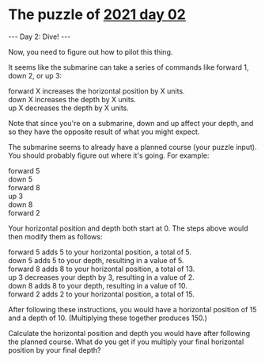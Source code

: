 # The puzzle of [2021 day 02](https://adventofcode.com/2021/day/2)

--- Day 2: Dive! ---

Now, you need to figure out how to pilot this thing.

It seems like the submarine can take a series of commands like forward 1, down 2, or up 3:

forward X increases the horizontal position by X units.\
down X increases the depth by X units.\
up X decreases the depth by X units.

Note that since you're on a submarine, down and up affect your depth, and so they have the opposite result of what you might expect.

The submarine seems to already have a planned course (your puzzle input). You should probably figure out where it's going. For example:

forward 5\
down 5\
forward 8\
up 3\
down 8\
forward 2

Your horizontal position and depth both start at 0. The steps above would then modify them as follows:

forward 5 adds 5 to your horizontal position, a total of 5.\
down 5 adds 5 to your depth, resulting in a value of 5.\
forward 8 adds 8 to your horizontal position, a total of 13.\
up 3 decreases your depth by 3, resulting in a value of 2.\
down 8 adds 8 to your depth, resulting in a value of 10.\
forward 2 adds 2 to your horizontal position, a total of 15.

After following these instructions, you would have a horizontal position of 15 and a depth of 10. (Multiplying these together produces 150.)

Calculate the horizontal position and depth you would have after following the planned course. What do you get if you multiply your final horizontal position by your final depth?